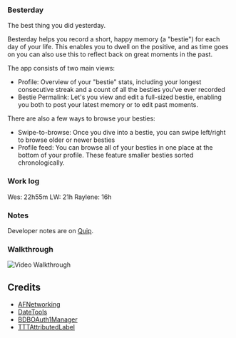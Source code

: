 ### Besterday
 
The best thing you did yesterday.

Besterday helps you record a short, happy memory (a "bestie") for each day of your life. This enables you to dwell on the positive, and as time goes on you can also use this to reflect back on great moments in the past.

The app consists of two main views:
* Profile: Overview of your "bestie" stats, including your longest consecutive streak and a count of all the besties you've ever recorded
* Bestie Permalink: Let's you view and edit a full-sized bestie, enabling you both to post your latest memory or to edit past moments.

There are also a few ways to browse your besties:
* Swipe-to-browse: Once you dive into a bestie, you can swipe left/right to browse older or newer besties
* Profile feed: You can browse all of your besties in one place at the bottom of your profile. These feature smaller besties sorted chronologically.

### Work log

Wes: 22h55m
LW: 21h
Raylene: 16h

### Notes

Developer notes are on [Quip](https://quip.com/8WIxAZrbzGQE).

### Walkthrough
![Video Walkthrough]()

Credits
---------
* [AFNetworking](https://github.com/AFNetworking/AFNetworking)
* [DateTools](https://github.com/MatthewYork/DateTools)
* [BDBOAuth1Manager](https://github.com/bdbergeron/BDBOAuth1Manager)
* [TTTAttributedLabel](https://github.com/mattt/TTTAttributedLabel)
